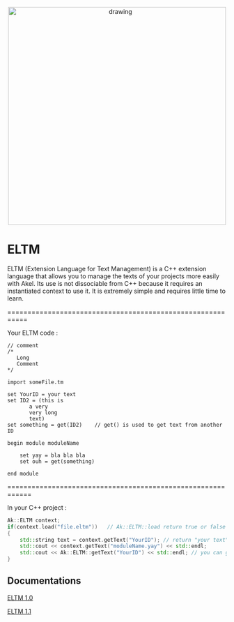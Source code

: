 <p align="center">
    <img src="https://github.com/Kbz-8/Akel/blob/main/Ressources/assets/eltm_logo.png" alt="drawing" width="500"/>
</p>

# ELTM
ELTM (Extension Language for Text Management) is a C++ extension language that allows you to manage the texts of your projects more easily with Akel.
Its use is not dissociable from C++ because it requires an instantiated context to use it. It is extremely simple and requires little time to learn.

===========================================================

Your ELTM code :

	// comment
	/*
	   Long
	   Comment
	*/

	import someFile.tm

	set YourID = your text
	set ID2 = (this is
		   a very
		   very long
		   text)
	set something = get(ID2)	// get() is used to get text from another ID

	begin module moduleName

		set yay = bla bla bla
		set ouh = get(something)

	end module

============================================================

In your C++ project :
```C++
Ak::ELTM context;
if(context.load("file.eltm"))	// Ak::ELTM::load return true or false in case of good execution or error in your ELTM file
{
	std::string text = context.getText("YourID"); // return "your text" in std::string
	std::cout << context.getText("moduleName.yay") << std::endl;
	std::cout << Ak::ELTM::getText("YourID") << std::endl; // you can get texts directly from ELTM class if context was initialized
}
```

## Documentations
[ELTM 1.0](https://github.com/Kbz-8/Akel/blob/main/Akel/src/Modules/ELTM/ELTM_documentation_1_0.pdf)

[ELTM 1.1](https://github.com/Kbz-8/Akel/blob/main/Akel/src/Modules/ELTM/ELTM_documentation_1_1.pdf)
